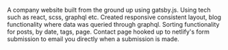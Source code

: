 A company website built from the ground up using gatsby.js. Using tech such as react, scss, graphql etc. Created responsive consistent layout, blog functionality where data was queried through graphql. Sorting functionality for posts, by date, tags, page. Contact page hooked up to netlify's form submission to email you directly when a submission is made.
